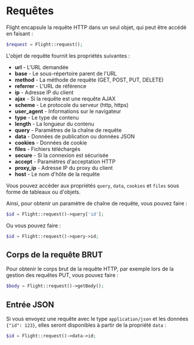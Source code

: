 # Requêtes

Flight encapsule la requête HTTP dans un seul objet, qui peut être accédé en faisant :

```php
$request = Flight::request();
```

L'objet de requête fournit les propriétés suivantes :

- **url** - L'URL demandée
- **base** - Le sous-répertoire parent de l'URL
- **method** - La méthode de requête (GET, POST, PUT, DELETE)
- **referrer** - L'URL de référence
- **ip** - Adresse IP du client
- **ajax** - Si la requête est une requête AJAX
- **scheme** - Le protocole du serveur (http, https)
- **user_agent** - Informations sur le navigateur
- **type** - Le type de contenu
- **length** - La longueur du contenu
- **query** - Paramètres de la chaîne de requête
- **data** - Données de publication ou données JSON
- **cookies** - Données de cookie
- **files** - Fichiers téléchargés
- **secure** - Si la connexion est sécurisée
- **accept** - Paramètres d'acceptation HTTP
- **proxy_ip** - Adresse IP du proxy du client
- **host** - Le nom d'hôte de la requête

Vous pouvez accéder aux propriétés `query`, `data`, `cookies` et `files`
sous forme de tableaux ou d'objets.

Ainsi, pour obtenir un paramètre de chaîne de requête, vous pouvez faire :

```php
$id = Flight::request()->query['id'];
```

Ou vous pouvez faire :

```php
$id = Flight::request()->query->id;
```

## Corps de la requête BRUT

Pour obtenir le corps brut de la requête HTTP, par exemple lors de la gestion des requêtes PUT,
vous pouvez faire :

```php
$body = Flight::request()->getBody();
```

## Entrée JSON

Si vous envoyez une requête avec le type `application/json` et les données `{"id": 123}`,
elles seront disponibles à partir de la propriété `data` :

```php
$id = Flight::request()->data->id;
```